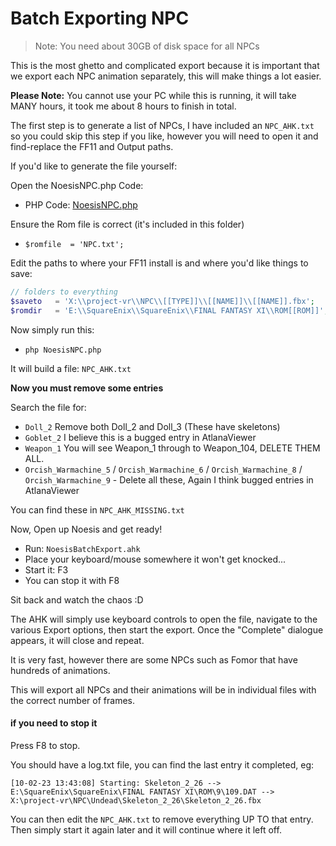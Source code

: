# Batch Exporting NPC

> Note: You need about 30GB of disk space for all NPCs

This is the most ghetto and complicated export because it is important that we export each NPC animation separately, this will make things a lot easier.

**Please Note:** You cannot use your PC while this is running, it will take MANY hours, it took me about 8 hours to finish in total.

The first step is to generate a list of NPCs, I have included an `NPC_AHK.txt` so you could skip this step if you like, however you will need to open it and find-replace the FF11 and Output paths.

If you'd like to generate the file yourself:

Open the NoesisNPC.php Code:
- PHP Code: [NoesisNPC.php](NoesisNPC.php)

Ensure the Rom file is correct (it's included in this folder)
- `$romfile  = 'NPC.txt';`

Edit the paths to where your FF11 install is and where you'd like things to save:

```php
// folders to everything
$saveto   = 'X:\\project-vr\\NPC\\[[TYPE]]\\[[NAME]]\\[[NAME]].fbx';
$romdir   = 'E:\\SquareEnix\\SquareEnix\\FINAL FANTASY XI\\ROM[[ROM]]';
```

Now simply run this:

- `php NoesisNPC.php`

It will build a file: `NPC_AHK.txt`

**Now you must remove some entries**

Search the file for:

- `Doll_2` Remove both Doll_2 and Doll_3 (These have skeletons)
- `Goblet_2` I believe this is a bugged entry in AtlanaViewer
- `Weapon_1` You will see Weapon_1 through to Weapon_104, DELETE THEM ALL.
- `Orcish_Warmachine_5` / `Orcish_Warmachine_6` / `Orcish_Warmachine_8` / `Orcish_Warmachine_9` - Delete all these, Again I think bugged entries in AtlanaViewer

You can find these in `NPC_AHK_MISSING.txt` 

Now, Open up Noesis and get ready!

- Run: `NoesisBatchExport.ahk`
- Place your keyboard/mouse somewhere it won't get knocked...
- Start it: F3
- You can stop it with F8

Sit back and watch the chaos :D 

The AHK will simply use keyboard controls to open the file, navigate to the various Export options, then start the export. Once the "Complete" dialogue appears, it will close and repeat. 

It is very fast, however there are some NPCs such as Fomor that have hundreds of animations.

This will export all NPCs and their animations will be in individual files with the correct number of frames.

#### if you need to stop it

Press F8 to stop.

You should have a log.txt file, you can find the last entry it completed, eg: 
```
[10-02-23 13:43:08] Starting: Skeleton_2_26 --> E:\SquareEnix\SquareEnix\FINAL FANTASY XI\ROM\9\109.DAT --> X:\project-vr\NPC\Undead\Skeleton_2_26\Skeleton_2_26.fbx 
```

You can then edit the `NPC_AHK.txt` to remove everything UP TO that entry. Then simply start it again later and it will continue where it left off.